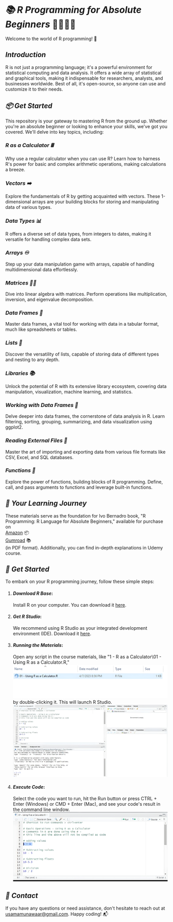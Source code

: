 # *📚 R Programming for Absolute Beginners* 👨‍🎓👩‍🎓

Welcome to the world of R programming! 🚀

## *Introduction*
R is not just a programming language; it's a powerful environment for statistical computing and data analysis. It offers a wide array of statistical and graphical tools, making it indispensable for researchers, analysts, and businesses worldwide. Best of all, it's open-source, so anyone can use and customize it to their needs.

## *📦 Get Started*
This repository is your gateway to mastering R from the ground up. Whether you're an absolute beginner or looking to enhance your skills, we've got you covered. We'll delve into key topics, including:

### *R as a Calculator 🖩*
Why use a regular calculator when you can use R? Learn how to harness R's power for basic and complex arithmetic operations, making calculations a breeze.

### *Vectors ➡️*
Explore the fundamentals of R by getting acquainted with vectors. These 1-dimensional arrays are your building blocks for storing and manipulating data of various types.

### *Data Types 📊*
R offers a diverse set of data types, from integers to dates, making it versatile for handling complex data sets.

### *Arrays ♾️*
Step up your data manipulation game with arrays, capable of handling multidimensional data effortlessly.

### *Matrices 👩‍💻*
Dive into linear algebra with matrices. Perform operations like multiplication, inversion, and eigenvalue decomposition.

### *Data Frames 📙*
Master data frames, a vital tool for working with data in a tabular format, much like spreadsheets or tables.

### *Lists 📜*
Discover the versatility of lists, capable of storing data of different types and nesting to any depth.

### *Libraries 📚*
Unlock the potential of R with its extensive library ecosystem, covering data manipulation, visualization, machine learning, and statistics.

### *Working with Data Frames 📙*
Delve deeper into data frames, the cornerstone of data analysis in R. Learn filtering, sorting, grouping, summarizing, and data visualization using ggplot2.

### *Reading External Files 📂*
Master the art of importing and exporting data from various file formats like CSV, Excel, and SQL databases.

### *Functions 🧩*
Explore the power of functions, building blocks of R programming. Define, call, and pass arguments to functions and leverage built-in functions.

## *📖 Your Learning Journey*
These materials serve as the foundation for lvo Bernadro book, "R Programming: R Language for Absolute Beginners," available for purchase on   
[Amazon](https://www.amazon.com/Programming-Language-Absolute-Beginners/dp/B0BQ94N9L7) 📦  
[Gumroad](https://ivopbernardo.gumroad.com/l/rlanguagebeginners) 📚  
 (in PDF format).   Additionally, you can find in-depth explanations in  Udemy course.

## *🚀 Get Started*
To embark on your R programming journey, follow these simple steps:

1. #### *Download R Base*:  
   Install R on your computer. You can download it [here](https://cran.r-project.org/mirrors.html).

2. #### *Get R Studio*:  
   We recommend using R Studio as your integrated development environment (IDE). Download it [here](https://www.rstudio.com/products/rstudio/download/).

3. #### *Running the Materials*:  
   Open any script in the course materials, like "1 - R as a Calculator\01 - Using R as a Calculator.R,"  ![Alt Text](1.jpg)
by double-clicking it. This will launch R Studio.
![Alt Text](2.jpg)



4. #### *Execute Code*:   
   Select the code you want to run, hit the Run button or press CTRL + Enter (Windows) or CMD + Enter (Mac), and see your code's result in the command line window.
![Alt Text](3.jpg)

## *📧 Contact*
If you have any questions or need assistance, don't hesitate to reach out at usamamunawaar@gmail.com. Happy coding! 📬